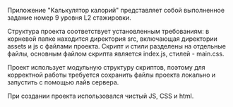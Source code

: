 Приложение "Калькулятор калорий" представляет собой выполненное задание номер 9 уровня L2 стажировки.

Структура проекта соответствует установленным требованиям: в корневой папке находится директория src, включающая директории assets и js с файлами проекта. Скрипт и стили разделены на отдельные файлы, основным файлом скрипта является index.js, стилей - main.css.

Проект использует модульную структуру скриптов, поэтому для корректной работы требуется сохранить файлы проекта локально и запустить с помощью лайв сервера.

При создании проекта использовался чистый JS, CSS и html.